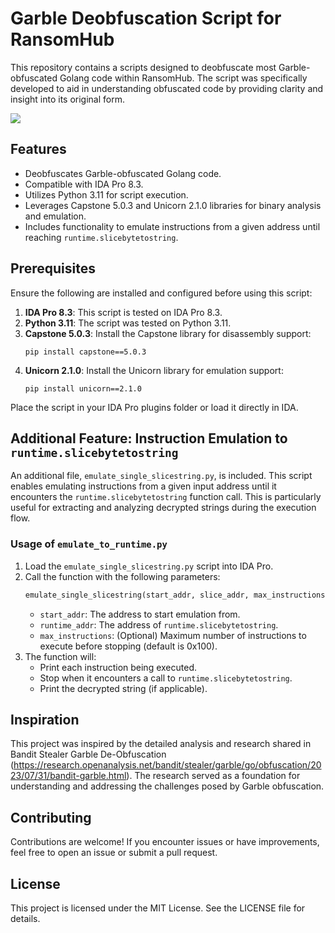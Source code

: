 # Garble Deobfuscation Script for RansomHub
This repository contains a scripts designed to deobfuscate most Garble-obfuscated Golang code within RansomHub. The script was specifically developed to aid in understanding obfuscated code by providing clarity and insight into its original form.

![](https://github.com/smgorelik/RansomHub_Deobfuscator/edit/main/ungrable.gif)

## Features
- Deobfuscates Garble-obfuscated Golang code.
- Compatible with IDA Pro 8.3.
- Utilizes Python 3.11 for script execution.
- Leverages Capstone 5.0.3 and Unicorn 2.1.0 libraries for binary analysis and emulation.
- Includes functionality to emulate instructions from a given address until reaching `runtime.slicebytetostring`.

## Prerequisites
Ensure the following are installed and configured before using this script:

1. **IDA Pro 8.3**: This script is tested on IDA Pro 8.3.
2. **Python 3.11**: The script was tested on Python 3.11.
3. **Capstone 5.0.3**: Install the Capstone library for disassembly support:
   ```
   pip install capstone==5.0.3
   ```
4. **Unicorn 2.1.0**: Install the Unicorn library for emulation support:
   ```
   pip install unicorn==2.1.0
   ```

Place the script in your IDA Pro plugins folder or load it directly in IDA.

## Additional Feature: Instruction Emulation to `runtime.slicebytetostring`
An additional file, `emulate_single_slicestring.py`, is included. This script enables emulating instructions from a given input address until it encounters the `runtime.slicebytetostring` function call. This is particularly useful for extracting and analyzing decrypted strings during the execution flow.

### Usage of `emulate_to_runtime.py`
1. Load the `emulate_single_slicestring.py` script into IDA Pro.
2. Call the function with the following parameters:
   ```python
   emulate_single_slicestring(start_addr, slice_addr, max_instructions=0x100)
   ```
   - `start_addr`: The address to start emulation from.
   - `runtime_addr`: The address of `runtime.slicebytetostring`.
   - `max_instructions`: (Optional) Maximum number of instructions to execute before stopping (default is 0x100).
3. The function will:
   - Print each instruction being executed.
   - Stop when it encounters a call to `runtime.slicebytetostring`.
   - Print the decrypted string (if applicable).

## Inspiration
This project was inspired by the detailed analysis and research shared in Bandit Stealer Garble De-Obfuscation (https://research.openanalysis.net/bandit/stealer/garble/go/obfuscation/2023/07/31/bandit-garble.html). The research served as a foundation for understanding and addressing the challenges posed by Garble obfuscation.

## Contributing
Contributions are welcome! If you encounter issues or have improvements, feel free to open an issue or submit a pull request.

## License
This project is licensed under the MIT License. See the LICENSE file for details.
